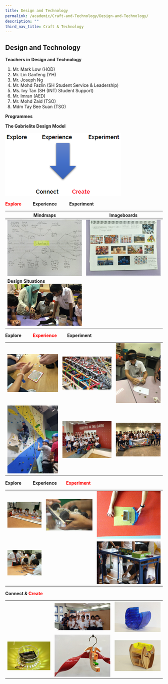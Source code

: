 ```yaml
---
title: Design and Technology
permalink: /academic/Craft-and-Technology/Design-and-Technology/
description: ""
third_nav_title: Craft & Technology
---
```

## Design and Technology 

**Teachers in** **Design and Technology**

1.  Mr. Mark Low (HOD)
2.  Mr. Lin Ganfeng (YH)
3.  Mr. Joseph Ng
4.  Mr. Mohd Fazlin (SH Student Service & Leadership)
5.  Ms. Ivy Tan (SH (INT) Student Support) 
6.  Mr. Imran (AED)
7.  Mr. Mohd Zaid (TSO)
8.  Mdm Tay Bee Suan (TSO)

**Programmes**  
  
**The Gabrielite Design Model**

![](/images/The%20Gabrielite%20Design%20Model.png)


**<font color ="red">Explore</font>           Experience            Experiment**


| Mindmaps | Imageboards | 
| -------- | -------- | 
|   ![](/images/Mindmaps.jpeg)   |  ![](/images/Imageboards.jpeg)    |
| **Design Situations**<br>![](/images/Design%20situations.jpeg)   |


**Explore           <font color ="red">Experience</font>          Experiment**

|  |  |  |
| -------- | -------- | -------- |
|  ![](/images/Design%20&%20Tech%20-%201.jpeg)  |  ![](/images/Design%20&%20Tech%20-%202.jpeg)  |  ![](/images/Design%20&%20Tech%20-%203.jpeg)   |
|  ![](/images/Design%20&%20Tech%20-%204.jpeg)  |  ![](/images/Design%20&%20Tech%20-%205.jpeg)  |  ![](/images/Design%20&%20Tech%20-%206.jpeg)  |


**Explore           Experience         <font color ="red">Experiment</font>**

|  |  |  |
| -------- | -------- | -------- |
|  ![](/images/Design%20&%20Tech%20-%207.jpeg)  |  ![](/images/Design%20&%20Tech%20-%208.jpeg)  |  ![](/images/Design%20&%20Tech%20-%209.jpeg)   |
| ![](/images/Design%20&%20Tech%20-%2010.jpeg)  |  | ![](/images/Design%20&%20Tech%20-%2011.jpeg)  |

**Connect & <font color ="red">Create</font>**

|  |  |  |
| -------- | -------- | -------- |
|    |  ![](/images/Design%20&%20Tech%20-%2013.jpeg)  |  ![](/images/Design%20&%20Tech%20-%2014.jpeg)   |
| ![](/images/Design%20&%20Tech%20-%2015.jpeg)  | ![](/images/Design%20&%20Tech%20-%2016.jpeg) | ![](/images/Design%20&%20Tech%20-%2017.jpeg)  |



